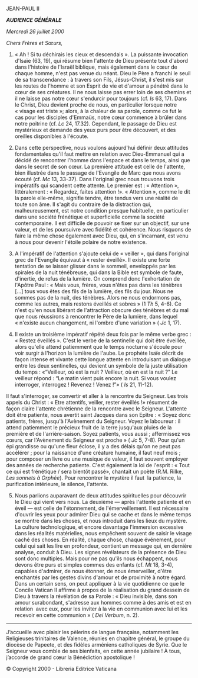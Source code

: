 JEAN-PAUL II

***AUDIENCE GÉNÉRALE***

*Mercredi 26 juillet 2000*

*Chers Frères et Sœurs,*

1. « Ah ! Si tu déchirais les cieux et descendais ». La puissante invocation d'Isaïe (63, 19), qui résume bien l'attente de Dieu présente tout d'abord dans l'histoire de l'Israël biblique, mais également dans le cœur de chaque homme, n'est pas venue du néant. Dieu le Père a franchi le seuil de sa transcendance : à travers son Fils, Jésus-Christ, il s'est mis sur les routes de l'homme et son Esprit de vie et d'amour a pénétré dans le cœur de ses créatures. Il ne nous laisse pas errer loin de ses chemins et il ne laisse pas notre cœur s'endurcir pour toujours (cf. *Is* 63, 17). Dans le Christ, Dieu devient proche de nous, en particulier lorsque notre « visage est triste »; alors, à la chaleur de sa parole, comme ce fut le cas pour les disciples d'Emmaüs, notre cœur commence à brûler dans notre poitrine (cf. *Lc* 24, 17.32). Cependant, le passage de Dieu est mystérieux et demande des yeux purs pour être découvert, et des oreilles disponibles à l'écoute.

2. Dans cette perspective, nous voulons aujourd'hui définir deux attitudes fondamentales qu'il faut mettre en relation avec Dieu-Emmanuel qui a décidé de rencontrer l'homme dans l'espace et dans le temps, ainsi que dans le secret de son cœur. La première attitude est celle de l'attente, bien illustrée dans le passage de l'Evangile de Marc que nous avons écouté (cf. *Mc* 13, 33-37). Dans l'original grec nous trouvons trois impératifs qui scandent cette attente. Le premier est : « Attention », littéralement : « Regardez, faites attention !». « Attention », comme le dit la parole elle-même, signifie tendre, être tendus vers une réalité de toute son âme. Il s'agit du contraire de la distraction qui, malheureusement, est notre condition presque habituelle, en particulier dans une société frénétique et superficielle comme la société contemporaine. Il est difficile de pouvoir se fixer sur un objectif, sur une valeur, et de les poursuivre avec fidélité et cohérence. Nous risquons de faire la même chose également avec Dieu, qui, en s'incarnant, est venu à nous pour devenir l'étoile polaire de notre existence.

3. A l'impératif de l'attention s'ajoute celui de « veiller », qui dans l'original grec de l'Evangile équivaut à « rester éveillé». Il existe une forte tentation de se laisser glisser dans le sommeil, enveloppés par les spirales de la nuit ténébreuse, qui dans la Bible est symbole de faute, d'inertie, de refus de la lumière. On comprend donc l'exhortation de l'Apôtre Paul : « Mais vous, frères, vous n'êtes pas dans les ténèbres [...] tous vous êtes des fils de la lumière, des fils du jour. Nous ne sommes pas de la nuit, des ténèbres. Alors ne nous endormons pas, comme les autres, mais restons éveillés et sobres » (1 *Th* 5, 4-6). Ce n'est qu'en nous libérant de l'attraction obscure des ténèbres et du mal que nous réussirons à rencontrer le Père de la lumière, dans lequel « n'existe aucun changement, ni l'ombre d'une variation » ( *Jc* 1, 17).

4. Il existe un troisième impératif répété deux fois par le même verbe grec : « Restez éveillés ». C'est le verbe de la sentinelle qui doit être éveillée, alors qu'elle attend patiemment que le temps nocturne s'écoule pour voir surgir à l'horizon la lumière de l'aube. Le prophète Isaïe décrit de façon intense et vivante cette longue attente en introduisant un dialogue entre les deux sentinelles, qui devient un symbole de la juste utilisation du temps : «“Veilleur, où est la nuit ? Veilleur, où en est la nuit ?” Le veilleur répond : “Le matin vient puis encore la nuit. Si vous voulez interroger, interrogez ! Revenez ! Venez !”» ( *Is* 21, 11-12).

Il faut s'interroger, se convertir et aller à la rencontre du Seigneur. Les trois appels du Christ : « Etre attentifs, veiller, rester éveillés !» résument de façon claire l'attente chrétienne de la rencontre avec le Seigneur. L'attente doit être patiente, nous avertit saint Jacques dans son Epître : « Soyez donc patients, frères, jusqu'à l'Avènement du Seigneur. Voyez le laboureur : il attend patiemment le précieux fruit de la terre jusqu'aux pluies de la première et de l'arrière-saison. Soyez patients, vous aussi ; affermissez vos cœurs, car l'Avènement du Seigneur est proche » ( *Jc* 5, 7-8). Pour qu'un épi grandisse ou qu'une fleur éclose, il y a des délais qu'on ne peut pas accélérer ; pour la naissance d'une créature humaine, il faut neuf mois ; pour composer un livre ou une musique de valeur, il faut souvent employer des années de recherche patiente. C'est également la loi de l'esprit : « Tout ce qui est frénétique / sera bientôt passé», chantait un poète (R.M. Rilke, *Les sonnets à Orphée*). Pour rencontrer le mystère il faut  la patience, la purification intérieure, le silence, l'attente.

5. Nous parlions auparavant de deux attitudes spirituelles pour découvrir le Dieu qui vient vers nous. La deuxième — après l'attente patiente et en éveil — est celle de l'étonnement, de l'émerveillement. Il est nécessaire d'ouvrir les yeux pour admirer Dieu qui se cache et dans le même temps se montre dans les choses, et nous introduit dans les lieux du mystère. La culture technologique, et encore davantage l'immersion excessive dans les réalités matérielles, nous empêchent souvent de saisir le visage caché des choses. En réalité, chaque chose, chaque événement, pour celui qui sait les lire en profondeur, contient un message qui, en dernière analyse, conduit à Dieu. Les signes révélateurs de la présence de Dieu sont donc multiples. Mais pour ne pas qu'ils nous échappent, nous devons être purs et simples commes des enfants (cf. *Mt* 18, 3-4), capables d'admirer, de nous étonner, de nous émerveiller, d'être enchantés par les gestes divins d'amour et de proximité à notre égard. Dans un certain sens, on peut appliquer à la vie quotidienne ce que le Concile Vatican II affirme à propos de la réalisation du grand dessein de Dieu à travers la révélation de sa Parole : « Dieu invisible, dans son amour surabondant, s'adresse aux hommes comme à des amis et est en relation  avec eux, pour les inviter à la vie en communion avec lui et les recevoir en cette communion » ( *Dei Verbum*, n. 2).

* * *

J’accueille avec plaisir les pèlerins de langue française, notamment les Religieuses trinitaires de Valence, réunies en chapitre général, le groupe du diocèse de Papeete, et des fidèles arméniens catholiques de Syrie. Que le Seigneur vous comble de ses bienfaits, en cette année jubilaire ! À tous, j’accorde de grand cœur la Bénédiction apostolique !

© Copyright 2000 - Libreria Editrice Vaticana